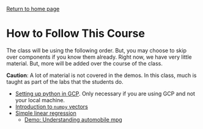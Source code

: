 [Return to home page](readme.md) 

# How to Follow This Course

The class will be using the following order.  But, you may choose to 
skip over components if you know them already.  Right now, we have very 
little material.  But, more will be added over the course of the class.

**Caution**:  A lot of material is not covered in the demos.
In this class, much is taught as part of the labs that the students do.

* [Setting up python in GCP](./GCP/readme.md).  Only necessary if you are using 
GCP and not your local machine.
* [Introduction to `numpy` vectors](./Basics/intro_vectors.ipynb)
* [Simple linear regression](./simp_lin_reg/readme.md)
    * [Demo:  Understanding automobile mpg](./simp_lin_reg/auto_mpg.ipynb)



